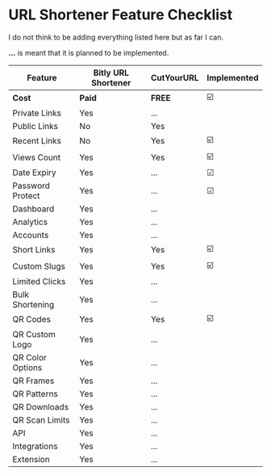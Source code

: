# URL Shortener Feature Checklist

I do not think to be adding everything listed here but as far I can.

**...** is meant that it is planned to be implemented.


| Feature          | Bitly URL Shortener | CutYourURL | Implemented |
|------------------|---------------------|------------|-------------|
| **Cost**         | **Paid**            | **FREE**   | ☑️          |
| Private Links    | Yes                 | ...        | ️           |
| Public Links     | No                  | Yes        | ️           |
| Recent Links     | No                  | Yes        | ☑️️         |
| Views Count      | Yes                 | Yes        | ☑️          |
| Date Expiry      | Yes                 | ...        | ☑           |
| Password Protect | Yes                 | ...        | ☑           |
| Dashboard        | Yes                 | ...        | ️           |
| Analytics        | Yes                 | ...        | ️           |
| Accounts         | Yes                 | ...        | ️           |
| Short Links      | Yes                 | Yes        | ☑️          |
| Custom Slugs     | Yes                 | Yes        | ☑️          |
| Limited Clicks   | Yes                 | ...        | ️           |
| Bulk Shortening  | Yes                 | ...        | ️           |
| QR Codes         | Yes                 | Yes        | ☑️          |
| QR Custom Logo   | Yes                 | ...        | ️           |
| QR Color Options | Yes                 | ...        | ️           |
| QR Frames        | Yes                 | ...        |             |
| QR Patterns      | Yes                 | ...        | ️           |
| QR Downloads     | Yes                 | ...        | ️           |
| QR Scan Limits   | Yes                 | ...        | ️           |
| API              | Yes                 | ...        | ️           |
| Integrations     | Yes                 | ...        | ️           |
| Extension        | Yes                 | ...        |             |
